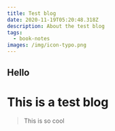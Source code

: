 ```yaml
---
title: Test blog
date: 2020-11-19T05:20:48.318Z
description: About the test blog
tags:
  - book-notes
images: /img/icon-typo.png
---
```

## Hello

# This is a test blog



> This is so cool